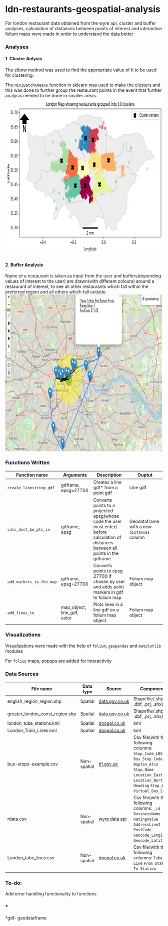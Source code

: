 # ldn-restaurants-geospatial-analysis
For london restaurant data obtained from the wyre api, cluster and buffer analyses, calculation of distances between points of interest and interactive folium maps were made in order to understand the data better

### Analyses
#### 1. Cluster Anlysis
The elbow method was used to find the appropriate value of k to be used for clustering.

The `MiniBatchKMeans` function in sklearn was used to make the clusters and this was done to further group the restaurant points in the event that further analysis needed to be done in smaller areas.
<img src="imgs/screenshot2.PNG" width="650" height="500" />

#### 2. Buffer Analysis
Name of a restaurant is taken as input from the user and buffers(depending values of interest to the user) are drawn(with different colours) around a restaurant of interest, to see all other restaurants which fall within the preferred region and all others which fall outside. 
<img src="imgs/screenshot1.PNG" width="650" height="500" />

### Functions Written
Function name          |Arguments                   |Description                     |Ouptut
-----------------------|----------------------------|------------------------------- |-------------------
`create_linestring_gdf`|gdframe, epsg=27700	    |Creates a line gdf* from a point gdf      |Line gdf              
`calc_dist_bw_pts_in`    |gdframe, epsg               |Converts points to a projected epsg(whose code the user must enter) before calculation of distances between all points in the gdframe                |Geodataframe with a new `distances` column
`add_markers_to_the_map` |gdframe, epsg=27700         |Converts points to epsg 27700 if chosen by user and adds point markers in gdf to folium map                |Folium map object
`add_lines_to`           |map_object, line_gdf, color |Plots lines in a line gdf on a folium map object  |Folium map object


### Visualizations
Visualizations were made with the help of `folium`, `geopandas` and `matplotlib` modules

For `foliup` maps, popups are added for interactivity
### Data Sources
 File name                                 |Data type                        |Source                              |Component
------------------------------------------ |---------------------------------|----------------------------------- |--------------
english_region_region.shp                  |Spatial                          |[data.gov.co.uk](https://www.data.gov.uk/dataset/d310b2c5-5253-4bc2-a78d-f8240293119d/boundary-line)                    |Shapefile(.shp, .dbf, .prj, .shx)
greater_london_const_region.shp            |Spatial                          |[data.gov.co.uk](https://www.data.gov.uk/dataset/d310b2c5-5253-4bc2-a78d-f8240293119d/boundary-line)                    |Shapefile(.shp, .dbf, .prj, .shx)
london_tube_stations.kml                   |Spatial                          |[doogal.co.uk](https://www.doogal.co.uk/london_stations)  |kml
London_Train_Lines.kml                     |Spatial                          |[doogal.co.uk](https://www.doogal.co.uk/london_stations)  |kml
bus-stops-example.csv                      |Non-spatial                      |[tfl.gov.uk](https://tfl.gov.uk/info-for/open-data-users/our-open-data)                           |Csv file(with the following columns: `Stop_Code_LBSL`	`Bus_Stop_Code`	`Naptan_Atco`	`Stop_Name`	`Location_Easting`	`Location_Northing`	`Heading`	`Stop_Area`	`Virtual_Bus_Stop`
rdata.csv                                  |Non-spatial                      |[wyre data api](https://wyre-data.p.rapidapi.com/restaurants/town/london)                           |Csv file(with the following columns:  `_id`	`BusinessName`	`RatingValue`	`AddressLine2`	`PostCode`	`Geocode_Longitude`	`Geocode_Latitude`)
London_tube_lines.csv                      | Non-spatial                     |[doogal.co.uk](https://www.doogal.co.uk/london_stations)|Csv file(with the following columns:  `Tube Line`	`From Station`	`To Station`

	
### To-do:
Add error handling functionality to functions

### *
*gdf- geodataframe
